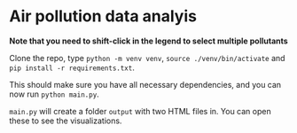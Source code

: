 # Air pollution data analyis

**Note that you need to shift-click in the legend to select multiple pollutants**

Clone the repo, type `python -m venv venv`, `source ./venv/bin/activate` and `pip install -r requirements.txt`.

This should make sure you have all necessary dependencies, and you can now run `python main.py`.

`main.py` will create a folder `output` with two HTML files in. You can open these to see the visualizations.
